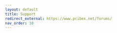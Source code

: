 ```yaml
---
layout: default
title: Support
redirect_external: https://www.pcibex.net/forums/
nav_order: 10
---
```



